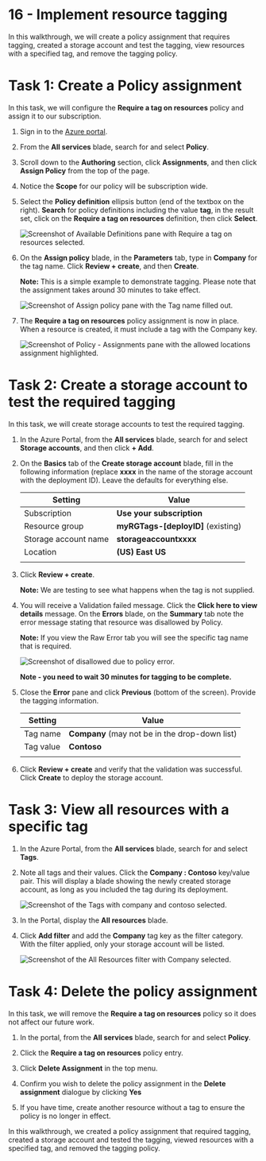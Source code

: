 # 16 - Implement resource tagging

In this walkthrough, we will create a policy assignment that requires tagging, created a storage account and test the tagging, view resources with a specified tag, and remove the tagging policy.

# Task 1: Create a Policy assignment

In this task, we will configure the **Require a tag on resources** policy and assign it to our subscription. 

1. Sign in to the [Azure portal](https://portal.azure.com).

2. From the **All services** blade, search for and select **Policy**.

3. Scroll down to the **Authoring** section, click **Assignments**, and then click **Assign Policy** from the top of the  page.

4. Notice the **Scope** for our policy will be subscription wide. 

5. Select the **Policy definition** ellipsis button (end of the textbox on the right). **Search** for policy definitions including the value **tag**, in the result set, click on the  **Require a tag on resources** definition, then click **Select**.

   ![Screenshot of Available Definitions pane with Require a tag on resources selected.](../images/1701.png)

6. On the **Assign policy** blade, in the **Parameters** tab, type in **Company** for the tag name. Click **Review + create**, and then **Create**.

    **Note:** This is a simple example to demonstrate tagging. Please note that the assignment takes around 30 minutes to take effect. 

    ![Screenshot of Assign policy pane with the Tag name filled out.](../images/1702.png)

7. The **Require a tag on resources** policy assignment is now in place. When a resource is created, it must include a tag with the Company key.

   ![Screenshot of Policy - Assignments pane with the allowed locations assignment highlighted.](../images/1703.png)

# Task 2: Create a storage account to test the required tagging

In this task, we will create storage accounts to test the required tagging. 

1. In the Azure Portal, from the **All services** blade, search for and select **Storage accounts**, and then click **+ Add**.

2. On the **Basics** tab of the **Create storage account** blade, fill in the following information (replace **xxxx** in the name of the storage account with the deployment ID). Leave the defaults for everything else.

    | Setting | Value | 
    | --- | --- |
    | Subscription | **Use your subscription** |
    | Resource group | **myRGTags-[deployID]** (existing) |
    | Storage account name | **storageaccountxxxx** |
    | Location | **(US) East US** |
    | | |

3. Click **Review + create**. 

    **Note:** We are testing to see what happens when the tag is not supplied. 

4. You will receive a Validation failed message. Click the **Click here to view details** message. On the **Errors** blade, on the **Summary** tab note the error message stating that resource was disallowed by Policy.

    **Note:** If you view the Raw Error tab you will see the specific tag name that is required. 

    ![Screenshot of disallowed due to policy error.](../images/1704.png)

    **Note - you need to wait 30 minutes for tagging to be complete.** 

5. Close the **Error** pane and click **Previous** (bottom of the screen). Provide the tagging information. 

    | Setting | Value | 
    | --- | --- |
    | Tag name | **Company** (may not be in the drop-down list) |
    | Tag value | **Contoso** |
    | | |

6. Click **Review + create** and verify that the validation was successful. Click **Create** to deploy the storage account. 

# Task 3: View all resources with a specific tag

1. In the Azure Portal, from the **All services** blade, search for and select **Tags**.

2. Note all tags and their values. Click the **Company : Contoso** key/value pair. This will display a blade showing the newly created storage account, as long as you included the tag during its deployment. 

   ![Screenshot of the Tags with company and contoso selected.](../images/1705.png)

3. In the Portal, display the **All resources** blade.

4. Click **Add filter** and add the **Company** tag key as the filter category. With the filter applied, only your storage account will be listed.

    ![Screenshot of the All Resources filter with Company selected.](../images/1706.png)

# Task 4: Delete the policy assignment

In this task, we will remove the **Require a tag on resources** policy so it does not affect our future work. 

1. In the portal, from the **All services** blade, search for and select **Policy**.

2. Click the **Require a tag on resources** policy entry.

3. Click **Delete Assignment** in the top menu.

4. Confirm you wish to delete the policy assignment in the **Delete assignment** dialogue by clicking **Yes**

5. If you have time, create another resource without a tag to ensure the policy is no longer in effect.

In this walkthrough, we created a policy assignment that required tagging, created a storage account and tested the tagging, viewed resources with a specified tag, and removed the tagging policy.



